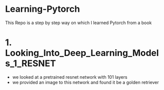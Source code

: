 # Learning-Pytorch
This Repo is a step by step way on which I learned Pytorch from a book 

# 1. Looking_Into_Deep_Learning_Models_1_RESNET
- we looked at a pretrained resnet network with 101 layers
- we provided an image to this network and found it be a golden retriever
